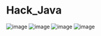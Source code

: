 # Hack_Java
![image](https://github.com/user-attachments/assets/20a0c4ca-786c-47a7-b2c7-1038d949ec77)
![image](https://github.com/user-attachments/assets/06999ec6-5a66-42f9-ac52-95e392ae1755)
![image](https://github.com/user-attachments/assets/e50986ab-7c45-4a6c-8d0e-e62998c4aef2)
![image](https://github.com/user-attachments/assets/b7d3c856-c1cd-4ae9-9793-9167bee93297)





